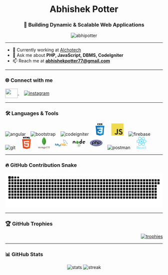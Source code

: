 <h1 align="center">Abhishek Potter</h1>
<h3 align="center">🚀 Building Dynamic & Scalable Web Applications</h3>

<p align="center">
  <img src="https://komarev.com/ghpvc/?username=abhipotter&label=Profile%20views&color=0e75b6&style=flat" alt="abhipotter" />
</p>

---

- 🔭 Currently working at [Alchotech](https://alchotech.com/)
- 💬 Ask me about **PHP, JavaScript, DBMS, CodeIgniter**
- 📫 Reach me at **abhishekpotter77@gmail.com**

---

### 🌐 Connect with me

<p align="left">
  <a href="https://linkedin.com/in/abhisek-potter-158909292" target="blank">
    <img align="center" src="https://raw.githubusercontent.com/rahuldkjain/github-profile-readme-generator/master/src/images/icons/Social/linked-in-alt.svg" height="30" width="40" />
  </a>
&nbsp;&nbsp;&nbsp;
  <a href="https://instagram.com/abhi_potter_" target="blank">
    <img align="center" src="https://raw.githubusercontent.com/rahuldkjain/github-profile-readme-generator/master/src/images/icons/Social/instagram.svg" alt="instagram" height="30" width="40" />
  </a>
</p>

---

### 🛠️ Languages & Tools

<p align="left">
  <img src="https://angular.io/assets/images/logos/angular/angular.svg" alt="angular" width="40" height="40"/>
  &nbsp;&nbsp;
  <img src="https://upload.wikimedia.org/wikipedia/commons/archive/b/b2/20210507000023%21Bootstrap_logo.svg" alt="bootstrap" width="40" height="40"/>
  &nbsp;&nbsp;
  <img src="https://cdn.worldvectorlogo.com/logos/codeigniter.svg" alt="codeigniter" width="40" height="40"/>
  &nbsp;&nbsp;
  <img src="https://raw.githubusercontent.com/devicons/devicon/master/icons/css3/css3-original-wordmark.svg" alt="css3" width="40" height="40"/>
  &nbsp;&nbsp;
  <img src="https://raw.githubusercontent.com/devicons/devicon/master/icons/javascript/javascript-original.svg" alt="javascript" width="40" height="40"/>
  &nbsp;&nbsp;
  <img src="https://www.vectorlogo.zone/logos/firebase/firebase-icon.svg" alt="firebase" width="40" height="40"/>
  &nbsp;&nbsp;
  <img src="https://www.vectorlogo.zone/logos/git-scm/git-scm-icon.svg" alt="git" width="40" height="40"/>
  &nbsp;&nbsp;
  <img src="https://raw.githubusercontent.com/devicons/devicon/master/icons/html5/html5-original-wordmark.svg" alt="html5" width="40" height="40"/>
  &nbsp;&nbsp;
  <img src="https://raw.githubusercontent.com/devicons/devicon/master/icons/mongodb/mongodb-original-wordmark.svg" alt="mongodb" width="40" height="40"/>
  &nbsp;&nbsp;
  <img src="https://raw.githubusercontent.com/devicons/devicon/master/icons/mysql/mysql-original-wordmark.svg" alt="mysql" width="40" height="40"/>
  &nbsp;&nbsp;
  <img src="https://raw.githubusercontent.com/devicons/devicon/master/icons/nodejs/nodejs-original-wordmark.svg" alt="nodejs" width="40" height="40"/>
  &nbsp;&nbsp;
  <img src="https://raw.githubusercontent.com/devicons/devicon/master/icons/php/php-original.svg" alt="php" width="40" height="40"/>
  &nbsp;&nbsp;
  <img src="https://www.vectorlogo.zone/logos/getpostman/getpostman-icon.svg" alt="postman" width="40" height="40"/>
  &nbsp;&nbsp;
  <img src="https://raw.githubusercontent.com/devicons/devicon/master/icons/react/react-original-wordmark.svg" alt="react" width="40" height="40"/>
</p>

---

### 🔥 GitHub Contribution Snake

<p align="center">
  <img src="https://raw.githubusercontent.com/abhipotter/abhipotter/output/github-contribution-grid-snake.svg" alt="Snake animation" />
</p>

---

### 🏆 GitHub Trophies

<p align="right">
  <a href="https://github.com/ryo-ma/github-profile-trophy">
    <img src="https://github-profile-trophy.vercel.app/?username=abhipotter&theme=onedark&title=Commit,Stars,Followers,Repositories,PullRequest,Issues" alt="trophies" />
  </a>
</p>


---

### 📊 GitHub Stats

<p align="center">
  <img src="https://github-readme-stats.vercel.app/api?username=abhipotter&show_icons=true&theme=tokyonight" alt="stats" width="48%" />
  <img src="https://github-readme-streak-stats.herokuapp.com/?user=abhipotter&theme=tokyonight" alt="streak" width="48%" />
</p>
